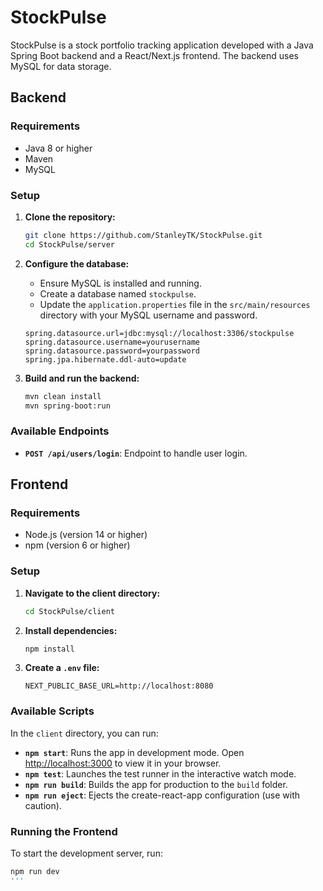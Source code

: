 # StockPulse

StockPulse is a stock portfolio tracking application developed with a Java Spring Boot backend and a React/Next.js frontend. The backend uses MySQL for data storage.

## Backend

### Requirements

- Java 8 or higher
- Maven
- MySQL

### Setup

1. **Clone the repository:**
    ```sh
    git clone https://github.com/StanleyTK/StockPulse.git
    cd StockPulse/server
    ```

2. **Configure the database:**
    - Ensure MySQL is installed and running.
    - Create a database named `stockpulse`.
    - Update the `application.properties` file in the `src/main/resources` directory with your MySQL username and password.

    ```properties
    spring.datasource.url=jdbc:mysql://localhost:3306/stockpulse
    spring.datasource.username=yourusername
    spring.datasource.password=yourpassword
    spring.jpa.hibernate.ddl-auto=update
    ```

3. **Build and run the backend:**
    ```sh
    mvn clean install
    mvn spring-boot:run
    ```

### Available Endpoints

- **`POST /api/users/login`**: Endpoint to handle user login.

## Frontend

### Requirements

- Node.js (version 14 or higher)
- npm (version 6 or higher)

### Setup

1. **Navigate to the client directory:**
    ```sh
    cd StockPulse/client
    ```

2. **Install dependencies:**
    ```sh
    npm install
    ```

3. **Create a `.env` file:**
    ```plaintext
    NEXT_PUBLIC_BASE_URL=http://localhost:8080
    ```

### Available Scripts

In the `client` directory, you can run:

- **`npm start`**: Runs the app in development mode. Open [http://localhost:3000](http://localhost:3000) to view it in your browser.
- **`npm test`**: Launches the test runner in the interactive watch mode.
- **`npm run build`**: Builds the app for production to the `build` folder.
- **`npm run eject`**: Ejects the create-react-app configuration (use with caution).

### Running the Frontend

To start the development server, run:
```sh
npm run dev
'''
